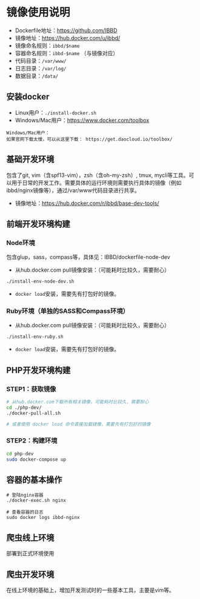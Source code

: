 # 镜像使用说明

- Dockerfile地址：https://github.com/IBBD
- 镜像地址：https://hub.docker.com/u/ibbd/
- 镜像命名规则：`ibbd/$name`
- 容器命名规则：`ibbd-$name` （与镜像对应）
- 代码目录：`/var/www/`
- 日志目录：`/var/log/`
- 数据目录：`/data/`

## 安装docker

- Linux用户：`./install-docker.sh`
- Windows/Mac用户：https://www.docker.com/toolbox

```
Windows/Mac用户：
如果官网下载太慢，可以从这里下载： https://get.daocloud.io/toolbox/ 
```

## 基础开发环境

包含了git, vim（含spf13-vim），zsh（含oh-my-zsh）, tmux, mycli等工具。可以用于日常的开发工作。需要具体的运行环境则需要执行具体的镜像（例如ibbd/nginx镜像等），通过/var/www代码目录进行共享。

- 镜像地址：https://hub.docker.com/r/ibbd/base-dev-tools/ 

## 前端开发环境构建 

### Node环境

包含glup，sass，compass等，具体见：IBBD/dockerfile-node-dev 

- 从hub.docker.com pull镜像安装：（可能耗时比较久，需要耐心）

```sh
./install-env-node-dev.sh
```

- `docker load`安装，需要先有打包好的镜像。

### Ruby环境（单独的SASS和Compass环境）

- 从hub.docker.com pull镜像安装：（可能耗时比较久，需要耐心）

```sh
./install-env-ruby.sh
```

- `docker load`安装，需要先有打包好的镜像。

## PHP开发环境构建

### STEP1：获取镜像

```sh 
# 从hub.docker.com下载所有相关镜像，可能耗时比较久，需要耐心
cd ./php-dev/
./docker-pull-all.sh

# 或者使用 docker load 命令直接加载镜像，需要先有打包好的镜像
```

### STEP2：构建环境

```sh 
cd php-dev
sudo docker-compose up
```

## 容器的基本操作

```
# 登陆nginx容器
./docker-exec.sh nginx

# 查看容器的日志
sudo docker logs ibbd-nginx 
```

## 爬虫线上环境

部署到正式环境使用


## 爬虫开发环境

在线上环境的基础上，增加开发测试时的一些基本工具，主要是vim等。



